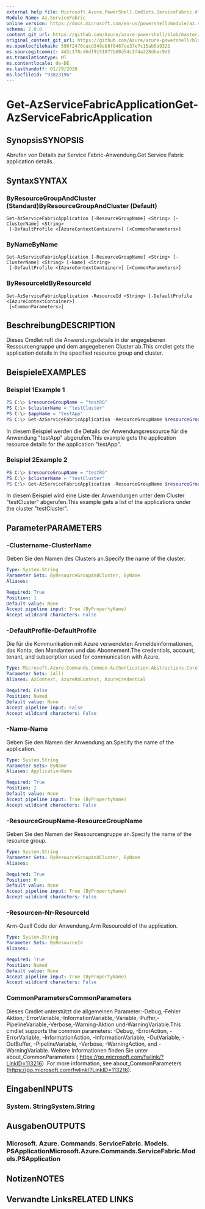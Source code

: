 ```yaml
---
external help file: Microsoft.Azure.PowerShell.Cmdlets.ServiceFabric.dll-Help.xml
Module Name: Az.ServiceFabric
online version: https://docs.microsoft.com/en-us/powershell/module/az.servicefabric/get-azservicefabricapplication
schema: 2.0.0
content_git_url: https://github.com/Azure/azure-powershell/blob/master/src/ServiceFabric/ServiceFabric/help/Get-AzServiceFabricApplication.md
original_content_git_url: https://github.com/Azure/azure-powershell/blob/master/src/ServiceFabric/ServiceFabric/help/Get-AzServiceFabricApplication.md
ms.openlocfilehash: 590f2470cacd349eb8f0467ce37e7c15ab5a9321
ms.sourcegitcommit: 4d2c178cd6df9151877b08d54c1f4a228dbec9d1
ms.translationtype: MT
ms.contentlocale: de-DE
ms.lasthandoff: 01/29/2020
ms.locfileid: "93823196"
---
```

# <span data-ttu-id="c8499-101">Get-AzServiceFabricApplication</span><span class="sxs-lookup"><span data-stu-id="c8499-101">Get-AzServiceFabricApplication</span></span>

## <span data-ttu-id="c8499-102">Synopsis</span><span class="sxs-lookup"><span data-stu-id="c8499-102">SYNOPSIS</span></span>
<span data-ttu-id="c8499-103">Abrufen von Details zur Service Fabric-Anwendung.</span><span class="sxs-lookup"><span data-stu-id="c8499-103">Get Service Fabric application details.</span></span>

## <span data-ttu-id="c8499-104">Syntax</span><span class="sxs-lookup"><span data-stu-id="c8499-104">SYNTAX</span></span>

### <span data-ttu-id="c8499-105">ByResourceGroupAndCluster (Standard)</span><span class="sxs-lookup"><span data-stu-id="c8499-105">ByResourceGroupAndCluster (Default)</span></span>
```
Get-AzServiceFabricApplication [-ResourceGroupName] <String> [-ClusterName] <String>
 [-DefaultProfile <IAzureContextContainer>] [<CommonParameters>]
```

### <span data-ttu-id="c8499-106">ByName</span><span class="sxs-lookup"><span data-stu-id="c8499-106">ByName</span></span>
```
Get-AzServiceFabricApplication [-ResourceGroupName] <String> [-ClusterName] <String> [-Name] <String>
 [-DefaultProfile <IAzureContextContainer>] [<CommonParameters>]
```

### <span data-ttu-id="c8499-107">ByResourceId</span><span class="sxs-lookup"><span data-stu-id="c8499-107">ByResourceId</span></span>
```
Get-AzServiceFabricApplication -ResourceId <String> [-DefaultProfile <IAzureContextContainer>]
 [<CommonParameters>]
```

## <span data-ttu-id="c8499-108">Beschreibung</span><span class="sxs-lookup"><span data-stu-id="c8499-108">DESCRIPTION</span></span>
<span data-ttu-id="c8499-109">Dieses Cmdlet ruft die Anwendungsdetails in der angegebenen Ressourcengruppe und dem angegebenen Cluster ab.</span><span class="sxs-lookup"><span data-stu-id="c8499-109">This cmdlet gets the application details in the specified resource group and cluster.</span></span>

## <span data-ttu-id="c8499-110">Beispiele</span><span class="sxs-lookup"><span data-stu-id="c8499-110">EXAMPLES</span></span>

### <span data-ttu-id="c8499-111">Beispiel 1</span><span class="sxs-lookup"><span data-stu-id="c8499-111">Example 1</span></span>
```powershell
PS C:\> $resourceGroupName = "testRG"
PS C:\> $clusterName = "testCluster"
PS C:\> $appName = "testApp"
PS C:\> Get-AzServiceFabricApplication -ResourceGroupName $resourceGroupName -ClusterName $clusterName -Name $appName
```

<span data-ttu-id="c8499-112">In diesem Beispiel werden die Details der Anwendungsressource für die Anwendung "testApp" abgerufen.</span><span class="sxs-lookup"><span data-stu-id="c8499-112">This example gets the application resource details for the application "testApp".</span></span>

### <span data-ttu-id="c8499-113">Beispiel 2</span><span class="sxs-lookup"><span data-stu-id="c8499-113">Example 2</span></span>
```powershell
PS C:\> $resourceGroupName = "testRG"
PS C:\> $clusterName = "testCluster"
PS C:\> Get-AzServiceFabricApplication -ResourceGroupName $resourceGroupName -ClusterName $clusterName
```

<span data-ttu-id="c8499-114">In diesem Beispiel wird eine Liste der Anwendungen unter dem Cluster "testCluster" abgerufen.</span><span class="sxs-lookup"><span data-stu-id="c8499-114">This example gets a list of the applications under the cluster "testCluster".</span></span>

## <span data-ttu-id="c8499-115">Parameter</span><span class="sxs-lookup"><span data-stu-id="c8499-115">PARAMETERS</span></span>

### <span data-ttu-id="c8499-116">-Clustername</span><span class="sxs-lookup"><span data-stu-id="c8499-116">-ClusterName</span></span>
<span data-ttu-id="c8499-117">Geben Sie den Namen des Clusters an.</span><span class="sxs-lookup"><span data-stu-id="c8499-117">Specify the name of the cluster.</span></span>

```yaml
Type: System.String
Parameter Sets: ByResourceGroupAndCluster, ByName
Aliases:

Required: True
Position: 1
Default value: None
Accept pipeline input: True (ByPropertyName)
Accept wildcard characters: False
```

### <span data-ttu-id="c8499-118">-DefaultProfile</span><span class="sxs-lookup"><span data-stu-id="c8499-118">-DefaultProfile</span></span>
<span data-ttu-id="c8499-119">Die für die Kommunikation mit Azure verwendeten Anmeldeinformationen, das Konto, den Mandanten und das Abonnement.</span><span class="sxs-lookup"><span data-stu-id="c8499-119">The credentials, account, tenant, and subscription used for communication with Azure.</span></span>

```yaml
Type: Microsoft.Azure.Commands.Common.Authentication.Abstractions.Core.IAzureContextContainer
Parameter Sets: (All)
Aliases: AzContext, AzureRmContext, AzureCredential

Required: False
Position: Named
Default value: None
Accept pipeline input: False
Accept wildcard characters: False
```

### <span data-ttu-id="c8499-120">-Name</span><span class="sxs-lookup"><span data-stu-id="c8499-120">-Name</span></span>
<span data-ttu-id="c8499-121">Geben Sie den Namen der Anwendung an.</span><span class="sxs-lookup"><span data-stu-id="c8499-121">Specify the name of the application.</span></span>

```yaml
Type: System.String
Parameter Sets: ByName
Aliases: ApplicationName

Required: True
Position: 2
Default value: None
Accept pipeline input: True (ByPropertyName)
Accept wildcard characters: False
```

### <span data-ttu-id="c8499-122">-ResourceGroupName</span><span class="sxs-lookup"><span data-stu-id="c8499-122">-ResourceGroupName</span></span>
<span data-ttu-id="c8499-123">Geben Sie den Namen der Ressourcengruppe an.</span><span class="sxs-lookup"><span data-stu-id="c8499-123">Specify the name of the resource group.</span></span>

```yaml
Type: System.String
Parameter Sets: ByResourceGroupAndCluster, ByName
Aliases:

Required: True
Position: 0
Default value: None
Accept pipeline input: True (ByPropertyName)
Accept wildcard characters: False
```

### <span data-ttu-id="c8499-124">-Resourcen-Nr</span><span class="sxs-lookup"><span data-stu-id="c8499-124">-ResourceId</span></span>
<span data-ttu-id="c8499-125">Arm-Quell Code der Anwendung.</span><span class="sxs-lookup"><span data-stu-id="c8499-125">Arm ResourceId of the application.</span></span>

```yaml
Type: System.String
Parameter Sets: ByResourceId
Aliases:

Required: True
Position: Named
Default value: None
Accept pipeline input: True (ByPropertyName)
Accept wildcard characters: False
```

### <span data-ttu-id="c8499-126">CommonParameters</span><span class="sxs-lookup"><span data-stu-id="c8499-126">CommonParameters</span></span>
<span data-ttu-id="c8499-127">Dieses Cmdlet unterstützt die allgemeinen Parameter:-Debug,-Fehler Aktion,-ErrorVariable,-InformationVariable,-Variable,-Puffer,-PipelineVariable,-Verbose,-Warning-Aktion und-WarningVariable.</span><span class="sxs-lookup"><span data-stu-id="c8499-127">This cmdlet supports the common parameters: -Debug, -ErrorAction, -ErrorVariable, -InformationAction, -InformationVariable, -OutVariable, -OutBuffer, -PipelineVariable, -Verbose, -WarningAction, and -WarningVariable.</span></span> <span data-ttu-id="c8499-128">Weitere Informationen finden Sie unter about_CommonParameters ( https://go.microsoft.com/fwlink/?LinkID=113216) .</span><span class="sxs-lookup"><span data-stu-id="c8499-128">For more information, see about_CommonParameters (https://go.microsoft.com/fwlink/?LinkID=113216).</span></span>

## <span data-ttu-id="c8499-129">Eingaben</span><span class="sxs-lookup"><span data-stu-id="c8499-129">INPUTS</span></span>

### <span data-ttu-id="c8499-130">System. String</span><span class="sxs-lookup"><span data-stu-id="c8499-130">System.String</span></span>

## <span data-ttu-id="c8499-131">Ausgaben</span><span class="sxs-lookup"><span data-stu-id="c8499-131">OUTPUTS</span></span>

### <span data-ttu-id="c8499-132">Microsoft. Azure. Commands. ServiceFabric. Models. PSApplication</span><span class="sxs-lookup"><span data-stu-id="c8499-132">Microsoft.Azure.Commands.ServiceFabric.Models.PSApplication</span></span>

## <span data-ttu-id="c8499-133">Notizen</span><span class="sxs-lookup"><span data-stu-id="c8499-133">NOTES</span></span>

## <span data-ttu-id="c8499-134">Verwandte Links</span><span class="sxs-lookup"><span data-stu-id="c8499-134">RELATED LINKS</span></span>
